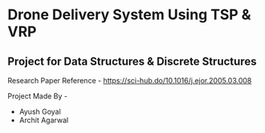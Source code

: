 # Drone Delivery System Using TSP & VRP
## Project for Data Structures & Discrete Structures

Research Paper Reference - https://sci-hub.do/10.1016/j.ejor.2005.03.008   

Project Made By - 
- Ayush Goyal
- Archit Agarwal